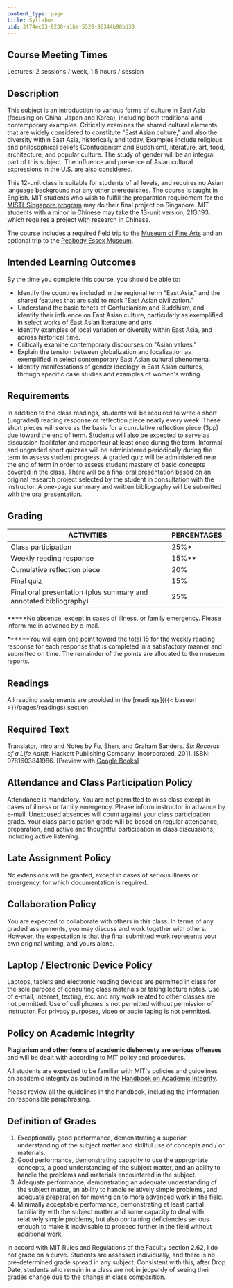 ```yaml
---
content_type: page
title: Syllabus
uid: 3f74ec03-8230-a1ba-5528-86344b98bd30
---
```


Course Meeting Times
--------------------

Lectures: 2 sessions / week, 1.5 hours / session

Description
-----------

This subject is an introduction to various forms of culture in East Asia (focusing on China, Japan and Korea), including both traditional and contemporary examples. Critically examines the shared cultural elements that are widely considered to constitute "East Asian culture," and also the diversity within East Asia, historically and today. Examples include religious and philosophical beliefs (Confucianism and Buddhism), literature, art, food, architecture, and popular culture. The study of gender will be an integral part of this subject. The influence and presence of Asian cultural expressions in the U.S. are also considered.

This 12-unit class is suitable for students of all levels, and requires no Asian language background nor any other prerequisites. The course is taught in English. MIT students who wish to fulfill the preparation requirement for the [MISTI-Singapore program](http://misti.mit.edu/student-programs/location/singapore) may do their final project on Singapore. MIT students with a minor in Chinese may take the 13-unit version, 21G.193, which requires a project with research in Chinese.

The course includes a required field trip to the [Museum of Fine Arts](http://www.mfa.org/) and an optional trip to the [Peabody Essex Museum](http://www.pem.org/visit/yin_yu_tang).

Intended Learning Outcomes
--------------------------

By the time you complete this course, you should be able to:

*   Identify the countries included in the regional term "East Asia," and the shared features that are said to mark "East Asian civilization."
*   Understand the basic tenets of Confucianism and Buddhism, and identify their influence on East Asian culture, particularly as exemplified in select works of East Asian literature and arts.
*   Identify examples of local variation or diversity within East Asia, and across historical time.
*   Critically examine contemporary discourses on "Asian values."
*   Explain the tension between globalization and localization as exemplified in select contemporary East Asian cultural phenomena.
*   Identify manifestations of gender ideology in East Asian cultures, through specific case studies and examples of women's writing.

Requirements
------------

In addition to the class readings, students will be required to write a short (ungraded) reading response or reflection piece nearly every week. These short pieces will serve as the basis for a cumulative reflection piece (3pp) due toward the end of term. Students will also be expected to serve as discussion facilitator and rapporteur at least once during the term. Informal and ungraded short quizzes will be administered periodically during the term to assess student progress. A graded quiz will be administered near the end of term in order to assess student mastery of basic concepts covered in the class. There will be a final oral presentation based on an original research project selected by the student in consultation with the instructor. A one-page summary and written bibliography will be submitted with the oral presentation.

Grading
-------

| ACTIVITIES | PERCENTAGES |
| --- | --- |
| Class participation | 25%\* |
| Weekly reading response | 15%\*\* |
| Cumulative reflection piece | 20% |
| Final quiz | 15% |
| Final oral presentation (plus summary and annotated bibliography) | 25% 

**\***No absence, except in cases of illness, or family emergency. Please inform me in advance by e-mail.

**\*\***You will earn one point toward the total 15 for the weekly reading response for each response that is completed in a satisfactory manner and submitted on time. The remainder of the points are allocated to the museum reports.

Readings
--------

All reading assignments are provided in the [readings]({{< baseurl >}}/pages/readings) section.

Required Text
-------------

Translator, Intro and Notes by Fu, Shen, and Graham Sanders. _Six Records of a Life Adrift_. Hackett Publishing Company, Incorporated, 2011. ISBN: 9781603841986. \[Preview with [Google Books](http://books.google.com/books?id=VLIfSk_qQi8C&pg=PAfrontcover)\]

Attendance and Class Participation Policy
-----------------------------------------

Attendance is mandatory. You are not permitted to miss class except in cases of illness or family emergency. Please inform instructor in advance by e-mail. Unexcused absences will count against your class participation grade. Your class participation grade will be based on regular attendance, preparation, and active and thoughtful participation in class discussions, including active listening.

Late Assignment Policy
----------------------

No extensions will be granted, except in cases of serious illness or emergency, for which documentation is required.

Collaboration Policy
--------------------

You are expected to collaborate with others in this class. In terms of any graded assignments, you may discuss and work together with others. However, the expectation is that the final submitted work represents your own original writing, and yours alone.

Laptop / Electronic Device Policy
---------------------------------

Laptops, tablets and electronic reading devices are permitted in class for the sole purpose of consulting class materials or taking lecture notes. Use of e-mail, internet, texting, etc. and any work related to other classes are not permitted. Use of cell phones is not permitted without permission of instructor. For privacy purposes, video or audio taping is not permitted.

Policy on Academic Integrity
----------------------------

**Plagiarism and other forms of academic dishonesty are serious offenses** and will be dealt with according to MIT policy and procedures.

All students are expected to be familiar with MIT's policies and guidelines on academic integrity as outlined in the [Handbook on Academic Integrity](http://integrity.mit.edu/).

Please review all the guidelines in the handbook, including the information on responsible paraphrasing.

Definition of Grades
--------------------

1.  Exceptionally good performance, demonstrating a superior understanding of the subject matter and skillful use of concepts and / or materials.
2.  Good performance, demonstrating capacity to use the appropriate concepts, a good understanding of the subject matter, and an ability to handle the problems and materials encountered in the subject.
3.  Adequate performance, demonstrating an adequate understanding of the subject matter, an ability to handle relatively simple problems, and adequate preparation for moving on to more advanced work in the field.
4.  Minimally acceptable performance, demonstrating at least partial familiarity with the subject matter and some capacity to deal with relatively simple problems, but also containing deficiencies serious enough to make it inadvisable to proceed further in the field without additional work.

In accord with MIT Rules and Regulations of the Faculty section 2.62, I do not grade on a curve. Students are assessed individually, and there is no pre-determined grade spread in any subject. Consistent with this, after Drop Date, students who remain in a class are not in jeopardy of seeing their grades change due to the change in class composition.